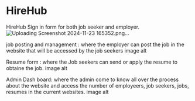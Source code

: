 # HireHub
HireHub
Sign in form for both job seeker and employer.
![Uploading Screenshot 2024-11-23 165352.png…]()



job posting and management : where the employer can post the job in the website that will be accessed by the job seekers image alt

Resume form : where the Job seekers can send or apply the resume to obtaine the job. image alt

Admin Dash board: where the admin come to know all over the process about the website and access the number of employeers, job seekers, jobs, resumes in the current websites. image alt
